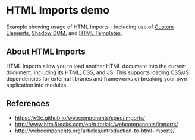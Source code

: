 # HTML Imports demo

Example showing usage of HTML Imports - including use of
[Custom Elements](../custom-elements/),
[Shadow DOM](../shadow-dom/), and
[HTML Templates](../templates/).

## About HTML Imports

HTML Imports allow you to load another HTML document into the current document,
including its HTML, CSS, and JS. This supports loading CSS/JS dependencies for
external libraries and frameworks or breaking your own application into modules.

## References

* <https://w3c.github.io/webcomponents/spec/imports/>
* <http://www.html5rocks.com/en/tutorials/webcomponents/imports/>
* <http://webcomponents.org/articles/introduction-to-html-imports/>
